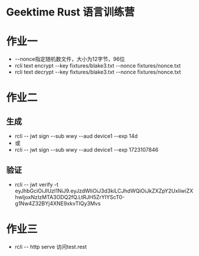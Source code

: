 # Geektime Rust 语言训练营

# 作业一
- --nonce指定随机数文件，大小为12字节，96位
- rcli text encrypt --key fixtures/blake3.txt --nonce fixtures/nonce.txt
- rcli text decrypt --key fixtures/blake3.txt --nonce fixtures/nonce.txt

# 作业二

## 生成
- rcli -- jwt sign --sub wwy --aud device1 --exp 14d
- 或
- rcli -- jwt sign --sub wwy --aud device1 --exp 1723107846
## 验证
- rcli -- jwt verify -t eyJhbGciOiJIUzI1NiJ9.eyJzdWIiOiJ3d3kiLCJhdWQiOiJkZXZpY2UxIiwiZXhwIjoxNzIzMTA3ODQ2fQ.LtRJH5ZrYIYScT0-g1Nw4Z32BYj4XNE9xkvTIQy3Mvs

# 作业三
- rcli -- http serve
访问test.rest
